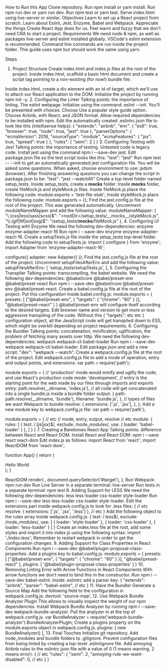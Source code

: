 How to Run this App
Clone repository.
Run npm install or yarn install.
Run npm run dev or yarn run dev.
Run npm test or yarn test.
Serve index.html using live-server or similar.
Objectives
Learn to set up a React project from scratch.
Learn about Eslint, Jest, Enzyme, Babel and Webpack.
Appreciate the things Create React App does for us.
Feel warm and fuzzy that we don't need CRA to start a project.
Requirements
We need node & npm, as well as packages live-server and eslint installed globally. VSCode's eslint extension is recommended. Command line commands are run inside the project folder. This guide uses npm but should work the same using yarn.

Steps
1. Project Structure
Create index.html and index.js files at the root of the project.
Inside index.html, scaffold a basic html document and create a script tag pointing to a non-existing (for now!) bundle file:
<script src="bundle/bundle.js"></script>
Inside index.html, create a div element with an id of target, which we'll use to attach our React application to the DOM.
Initialize the project by running npm init -y.
2. Configuring the Linter
Talking points: the importance of linting. The eslint webpage.
Initialize using the command: eslint --init. You'll be presented with choices.
Choose Use a popular style guide option.
Choose Airbnb, with React, and JSON format.
Allow required dependencies to be installed with npm.
Edit the automatically created .eslintrc.json file to look like this (intellisense helps):
{
  "extends": "airbnb",
  "env": {
      "es6": true,
      "browser": true,
      "node": true,
      "jest": true
  },
  "parserOptions": {
      "ecmaVersion": 2018,
      "sourceType": "module",
      "ecmaFeatures": {
          "jsx": true,
          "spread": true
      }
  },
  "rules": {
      "semi": 2
  }
}
3. Configuring Testing with Jest
Talking points: the importance of testing. Untested code is legacy code.
Install jest using the command npm i --save-dev jest.
Edit package.json file so the test script looks like this:
  "test": "jest"
Run npm test -- --init to get an automatically generated jest configuration file. You will be asked some questions.
When asked, choose environment to use: jsdom (browser).
After finishing answering questions you can change the script in package.json to be:
  "test": "jest --watchAll"
Create a top-level folder named setup_tests.
Inside setup_tests, create a __mocks__ folder.
Inside __mocks__ folder, create fileMock.js and styleMock.js files.
Inside fileMock.js place the following code:
  module.exports = 'test-file-stub';
Inside styleMock.js place the following code:
  module.exports = {};
Find the jest.config.js file at the root of the project. This was generated automatically.
Uncomment moduleNameMapper and add the following value:
    moduleNameMapper: {
      "\\.(css|less|sass|scss)$": "<rootDir>/setup_tests/__mocks__/styleMock.js",
      "\\.(gif|ttf|eot|svg)$": "<rootDir>/setup_tests/__mocks__/fileMock.js"
    },
4. Configuring UI Testing with Enzyme
We need the following dev-dependencies:
enzyme
enzyme-adapter-react-16
Run npm i --save-dev enzyme enzyme-adapter-react-16.
Create a setupTests.js file inside the setup_tests top-level folder.
Add the following code to setupTests.js:
  import { configure } from 'enzyme';
  import Adapter from 'enzyme-adapter-react-16';

  configure({ adapter: new Adapter() });
Find the jest.config.js file at the root of the project.
Uncomment setupFilesAfterEnv and add the following value:
  setupFilesAfterEnv: [
    '<rootDir>setup_tests/setupTests.js',
  ],
5. Configuring the Transpiler
Talking points: transcompiling, the babel website.
We need the following dev-dependencies:
@babel/core
@babel/preset-env
@babel/preset-react
Run npm i --save-dev @babel/core @babel/preset-env @babel/preset-react.
Create a babel.config.js file at the root of the project.
Put this configuration inside babel.config.js:
  module.exports = {
    presets: [
      ["@babel/preset-env", { "targets": { "chrome": "60" } }],
      "@babel/preset-react"
    ]
  }
@babel/preset-env will configure itself according to the desired targets. Edit browser name and version to get more or less aggressive transpiling of the code. Without this { "targets": etc etc } configuration object, all the JavaScript code will get transpiled down to ES5, which might be overkill depending on project requirements.
6. Configuring the Bundler
Talking points: concatenation, minification, uglification, the problem of fetching many assets over http.
We need the following dev-dependencies:
webpack
webpack-cli
babel-loader
Run npm i --save-dev webpack webpack-cli babel-loader.
Edit package.json and add a new script:
"dev": "webpack --watch".
Create a webpack.config.js file at the root of the project.
Edit webpack.config.js file to add a mode of operation, entry and output points, and extensions:
  var path = require('path');

  module.exports = {
    // 'production' mode would minify and uglify the code, and use React's production code
    mode: 'development',
    // entry is the starting point for the web made by our files through imports and exports
    entry: path.resolve(__dirname, 'index.js'),
    // all code will get concatenated into a single bundle.js inside a bundle folder
    output: {
      path: path.resolve(__dirname, 'bundle'),
      filename: 'bundle.js',
    },
    // types of files we want Webpack to bundle
    resolve: {
      extensions: ['.js', '.jsx'],
    },
  };
Add a new module key to webpack.config.js file:
var path = require('path');

module.exports = {
  // etc
  // mode, entry, output, resolve
  // etc
  module: {
    rules: [
      {
        test: /\.(js|jsx)$/,
        exclude: /node_modules/,
        use: {
          loader: 'babel-loader'
        }
      },
    ]
  }
}
7. Creating a Barebones React App
Talking points: difference between React and React DOM.
Install React and React DOM: npm i --save react react-dom
Edit index.js as follows:
import React from 'react';
import ReactDOM from 'react-dom';

function App() {
  return (
    <div>Hello World</div>
  );
}

ReactDOM.render(
  <App />, document.querySelector('#target'),
);
Run Webpack: npm run dev
Run Live Server in a separate terminal: live-server
Run tests in a separate terminal: npm test
8. Adding Support for LESS
We need the following dev-dependencies:
less
less-loader
css-loader
style-loader
Run npm i --save-dev less less-loader css-loader style-loader.
Edit the extensions part inside webpack.config.js to look for .less files:
  {
    // etc
    resolve: {
      extensions: ['.js', '.jsx', '.less']
    },
    // etc
  }
Add the following object to the rules array inside webpack.config.js:
  {
    test: /\.less$/,
    exclude: /node_modules/,
    use: [
      { loader: 'style-loader' },
      { loader: 'css-loader' },
      { loader: 'less-loader' }
    ]
  }
Create an index.less file at the root, add some styles and import it into index.js using the following syntax:
import './index.less';
Remember to restart webpack in order to get the configuration changes.
9. Adding Support for Class Properties in React Components
Run npm i --save-dev @babel/plugin-proposal-class-properties.
Add a plugins key to babel.config.js:
  module.exports = {
    presets: [
      ["@babel/preset-env", { "targets": { "chrome": "60" } }],
      "@babel/preset-react"
    ],
    plugins: [
      '@babel/plugin-proposal-class-properties'
    ]
  }
10. Removing Linting Error with Arrow Functions in React Components
With arrow functions we don't need to bind this in the constructor.
Run npm i --save-dev babel-eslint.
Inside .eslintrc add a parser key:
  {
    "extends": "airbnb",
    "parser": "babel-eslint",
    // etc
  }
11. Have the Bundler Generate a Source Map
Add the following field to the configuration in webpack.config.js:
  devtool: 'source-map',
12. Use Webpack Bundle Analyzer Plugin
This allows to visually inspect the weight of our npm dependencies.
Install Webpack Bundle Analyzer by running npm i --save-dev webpack-bundle-analyzer.
Pull the analyzer in at the top of webpack.config.js.
  var BundleAnalyzer = require('webpack-bundle-analyzer').BundleAnalyzerPlugin;
Create a plugins property on the module.exports object in webpack.config.js.
  plugins: [
    new BundleAnalyzer()
  ],
13. Final Touches
Initialize git repository.
Add node_modules and bundle folders to .gitignore.
Prevent configuration files from being linted by creating a top-level .eslintignore file.
Add annoying Airbnb rules to the eslintrc.json file with a value of 0 (1 means warning, 2 means error):
  {
    // etc
    "rules": {
        "semi": 2,
        "annoying-rule-we-want-disabled": 0,
        // etc
    }
  }